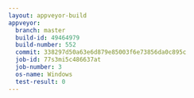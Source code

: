 ```yaml
---
layout: appveyor-build
appveyor:
  branch: master
  build-id: 49464979
  build-number: 552
  commit: 338297d50a63e6d879e85003f6e73856da0c895c
  job-id: 77s3mi5c486637at
  job-number: 3
  os-name: Windows
  test-result: 0
---
```

